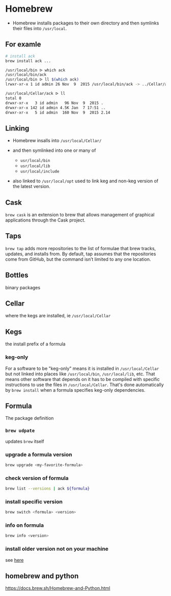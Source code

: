 # Homebrew

* Homebrew installs packages to their own directory and then symlinks their files
into `/usr/local`.

## For examle
```bash
# install ack
brew install ack ...

/usr/local/bin ᐅ which ack
/usr/local/bin/ack
/usr/local/bin ᐅ ll $(which ack)
lrwxr-xr-x 1 id admin 26 Nov  9  2015 /usr/local/bin/ack -> ../Cellar/ack/2.14/bin/ack

/usr/local/Cellar/ack ᐅ ll
total 0
drwxr-xr-x   3 id admin   96 Nov  9  2015 .
drwxr-xr-x 142 id admin 4.5K Jan  7 17:51 ..
drwxr-xr-x   5 id admin  160 Nov  9  2015 2.14

```

## Linking

* Homebrew insalls into `/usr/local/Cellar/`
* and then symlinked into one or many of
  * `usr/local/bin`
  * `usr/local/lib`
  * `usr/local/include`


* also linked to `/usr/local/opt`
used to link keg and non-keg version of the latest version.

## Cask

`brew cask` is an extension to brew that allows management of graphical
applications through the Cask project.

## Taps

`brew tap` adds more repositories to the list of formulae that brew tracks,
updates, and installs from. By default, tap assumes that the repositories come
from GitHub, but the command isn’t limited to any one location.

## Bottles

binary packages

## Cellar

where the kegs are installed, ie `/usr/local/Cellar`

## Kegs

the install prefix of a formula

### keg-only

For a software to be "keg-only" means it is installed in `/usr/local/Cellar` but
not linked into places like `/usr/local/bin`, `/usr/local/lib`, etc. That means
other software that depends on it has to be compiled with specific instructions
to use the files in `/usr/local/Cellar`. That's done automatically by `brew
install` when a formula specifies keg-only dependencies.

## Formula

The package definition

### `brew udpate`

updates `brew` itself

### upgrade a formula version
```bash
brew upgrade <my-favorite-formula>
```

### check version of formula
```bash
brew list --versions | ack ${formula}
```

### install specific version
```bash
brew switch <formula> <version>
```

### info on formula
```bash
brew info <version>
```

### install older version not on your machine
see [here](https://stackoverflow.com/questions/39187812/homebrew-how-to-install-older-versions)

## homebrew and python
https://docs.brew.sh/Homebrew-and-Python.html
